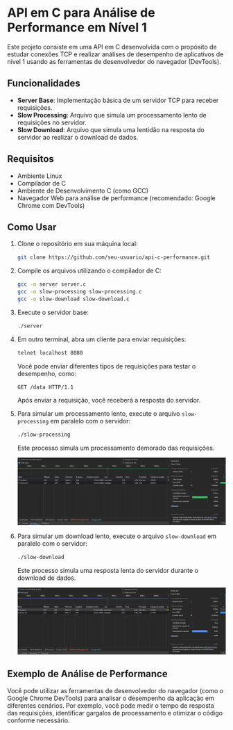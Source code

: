 # API em C para Análise de Performance em Nível 1

Este projeto consiste em uma API em C desenvolvida com o propósito de estudar conexões TCP e realizar análises de desempenho de aplicativos de nível 1 usando as ferramentas de desenvolvedor do navegador (DevTools).

## Funcionalidades

- **Server Base**: Implementação básica de um servidor TCP para receber requisições.
- **Slow Processing**: Arquivo que simula um processamento lento de requisições no servidor.
- **Slow Download**: Arquivo que simula uma lentidão na resposta do servidor ao realizar o download de dados.

## Requisitos

- Ambiente Linux
- Compilador de C
- Ambiente de Desenvolvimento C (como GCC)
- Navegador Web para análise de performance (recomendado: Google Chrome com DevTools)

## Como Usar

1. Clone o repositório em sua máquina local:

   ```bash
   git clone https://github.com/seu-usuario/api-c-performance.git
   ```

2. Compile os arquivos utilizando o compilador de C:

   ```bash
   gcc -o server server.c
   gcc -o slow-processing slow-processing.c
   gcc -o slow-download slow-download.c
   ```

3. Execute o servidor base:

   ```bash
   ./server
   ```

4. Em outro terminal, abra um cliente para enviar requisições:

   ```bash
   telnet localhost 8080
   ```

   Você pode enviar diferentes tipos de requisições para testar o desempenho, como:

   ```plaintext
   GET /data HTTP/1.1
   ```

   Após enviar a requisição, você receberá a resposta do servidor.

5. Para simular um processamento lento, execute o arquivo `slow-processing` em paralelo com o servidor:

   ```bash
   ./slow-processing
   ```

   Este processo simula um processamento demorado das requisições.

   ![Simulação de Processamento Lento](images/slow-processing.jpg)

6. Para simular um download lento, execute o arquivo `slow-download` em paralelo com o servidor:

   ```bash
   ./slow-download
   ```

   Este processo simula uma resposta lenta do servidor durante o download de dados.

   ![Simulação de Download Lento](images/slow-download.jpg)

## Exemplo de Análise de Performance

Você pode utilizar as ferramentas de desenvolvedor do navegador (como o Google Chrome DevTools) para analisar o desempenho da aplicação em diferentes cenários. Por exemplo, você pode medir o tempo de resposta das requisições, identificar gargalos de processamento e otimizar o código conforme necessário.

